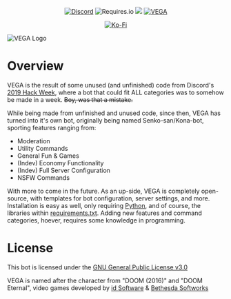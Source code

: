 
<p align="center">
    <a href="https://discord.gg/qrJzm5G"><img alt="Discord" src="https://img.shields.io/discord/635569649077190716"></a>
    <a><img alt="Requires.io" src="https://img.shields.io/requires/github/Zeexel/VEGA"></a>
    <a href="https://www.codacy.com/manual/Zeexel/VEGA?utm_source=github.com&amp;utm_medium=referral&amp;utm_content=Zeexel/VEGA&amp;utm_campaign=Badge_Grade"><img src="https://app.codacy.com/project/badge/Grade/95663dcd5f944b18b2dceef4fe0a09f2"/></a>
    <a href="https://top.gg/bot/618633293121847317" ><img src="https://top.gg/api/widget/status/618633293121847317.svg"alt="VEGA" />
</a>
</p>

<p align="center">
    <a href="https://kofi.com/Zeexel"><img alt="Ko-Fi" src="https://www.ko-fi.com/img/githubbutton_sm.svg"></a>
</p>



![VEGA Logo](https://imgur.com/5larXhh.png)


# Overview
VEGA is the result of some unused (and unfinished) code from Discord's [2019 Hack Week](https://blog.discord.com/discord-community-hack-week-category-winners-bd0364360f92), where a bot that could fit ALL categories was to somehow be made in a week. ~~Boy, was that a mistake.~~

While being made from unfinished and unused code, since then, VEGA has turned into it's own bot, originally being named Senko-san/Kona-bot, sporting features ranging from:

- Moderation
- Utility Commands
- General Fun & Games
- (Indev) Economy Functionality
- (Indev) Full Server Configuration
- NSFW Commands

With more to come in the future. As an up-side, VEGA is completely open-source, with templates for bot configuration, server settings, and more. Installation is easy as well, only requiring [Python](https://www.python.org/downloads/), and of course, the libraries within [requirements.txt](https://github.com/Zeexel/VEGA/blob/master/requirements.txt). Adding new features and command categories, hoever, requires some knowledge in programming.


# License
This bot is licensed under the [GNU General Public License v3.0](https://www.gnu.org/licenses/gpl-3.0.en.html)

VEGA is named after the character from "DOOM (2016)" and "DOOM Eternal", video games developed by [id Software](https://www.idsoftware.com) & [Bethesda Softworks](https://bethesda.net/)
